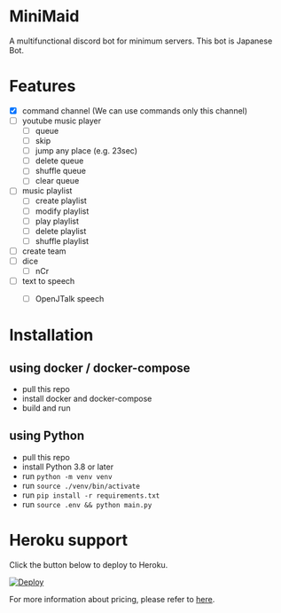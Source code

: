 # MiniMaid
A multifunctional discord bot for minimum servers.
This bot is Japanese Bot.

# Features

- [x] command channel (We can use commands only this channel)
- [ ] youtube music player
    - [ ] queue
    - [ ] skip
    - [ ] jump any place (e.g. 23sec)
    - [ ] delete queue
    - [ ] shuffle queue
    - [ ] clear queue
- [ ] music playlist
    - [ ] create playlist
    - [ ] modify playlist
    - [ ] play playlist
    - [ ] delete playlist
    - [ ] shuffle playlist
- [ ] create team
- [ ] dice
    - [ ] nCr
- [ ] text to speech
    - [ ] OpenJTalk speech


# Installation

## using docker / docker-compose

- pull this repo
- install docker and docker-compose
- build and run

## using Python

- pull this repo
- install Python 3.8 or later
- run `python -m venv venv`
- run `source ./venv/bin/activate`
- run `pip install -r requirements.txt`
- run `source .env && python main.py`

# Heroku support

Click the button below to deploy to Heroku.

[![Deploy](https://www.herokucdn.com/deploy/button.svg)](https://heroku.com/deploy)

For more information about pricing, please refer to [here](https://www.heroku.com/pricing).
